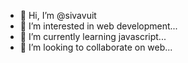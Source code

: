 - 👋 Hi, I’m @sivavuit
- 👀 I’m interested in web development...
- 🌱 I’m currently learning javascript...
- 💞️ I’m looking to collaborate on web...


<!---
sivavuit/sivavuit is a ✨ special ✨ repository because its `README.md` (this file) appears on your GitHub profile.
You can click the Preview link to take a look at your changes.
--->
